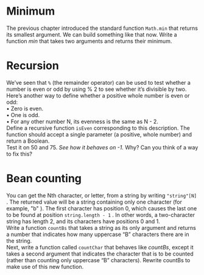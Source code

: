 # Minimum

The previous chapter introduced the standard function `Math.min` that returns
its smallest argument. We can build something like that now. Write a function
*min* that takes two arguments and returns their minimum.  

# Recursion

We’ve seen that `%` (the remainder operator) can be used to test whether a
number is even or odd by using % 2 to see whether it’s divisible by two. Here’s
another way to define whether a positive whole number is even or odd:  
• Zero is even.  
• One is odd.  
• For any other number N, its evenness is the same as N - 2.  
Define a recursive function `isEven` corresponding to this description. The
function should accept a single parameter (a positive, whole number) and return
a Boolean.  
Test it on 50 and 75. *See how it behaves on -1.* Why? Can you think of a
way to fix this?  

# Bean counting

You can get the Nth character, or letter, from a string by writing `"string"[N]` .
The returned value will be a string containing only one character (for example,
"b" ). The first character has position 0, which causes the last one to be found at
position `string.length - 1` . In other words, a two-character string has length
2, and its characters have positions 0 and 1.  
Write a function `countBs` that takes a string as its only argument and returns
a number that indicates how many uppercase “B” characters there are in the
string.  
Next, write a function called `countChar` that behaves like *countBs*, except
it takes a second argument that indicates the character that is to be counted
(rather than counting only uppercase “B” characters). Rewrite countBs to
make use of this new function.
